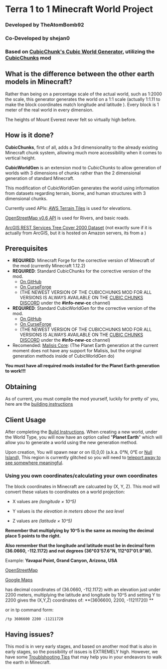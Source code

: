 # Terra 1 to 1 Minecraft World Project
### Developed by TheAtomBomb92
### Co-Developed by shejan0
### Based on [CubicChunk's Cubic World Generator](https://github.com/OpenCubicChunks/CubicWorldGen/), utilizing the [CubicChunks](https://github.com/OpenCubicChunks/CubicChunks) mod



## What is the difference between the other earth models in Minecraft?
Rather than being on a percentage scale of the actual world, such as 1:2000 the scale, this generator generates the world on a 1:1 scale (actually 1:1.11 to make the block coordinates match longitude and latitude ). Every block is 1 meter of the real world in every dimension. 

The heights of Mount Everest never felt so virtually high before.



## How is it done?
**CubicChunks**, first of all, adds a 3rd dimensionality to the already existing Minecraft chunk system, allowing much more accessibility when it comes to vertical height. 

**CubicWorldGen** is an extension mod to *CubicChunks* to allow generation of worlds with 3 dimensions of chunks rather than the 2 dimensional generation of standard Minecraft.

This modification of CubicWorldGen generates the world using information from datasets regarding terrain, biome, and human structures with 3 dimensional chunks.

Currently used APIs:
[AWS Terrain Tiles](https://registry.opendata.aws/terrain-tiles/) is used for elevations.

[OpenStreetMap v0.6 API](https://wiki.openstreetmap.org/wiki/API_v0.6) is used for Rivers, and basic roads.

[ArcGIS REST Services Tree Cover 2000 Dataset](https://gis-treecover.wri.org/arcgis/rest/services/TreeCover2000/ImageServer) (not exactly sure if it is actually from ArcGIS, but it is hosted on Amazon servers, its from a )

## Prerequisites

- **REQUIRED**: Minecraft Forge for the corrective version of Minecraft of the mod (currently Minecraft 1.12.2)
- **REQUIRED**: Standard CubicChunks for the corrective version of the mod.
  - [On GitHub](https://github.com/OpenCubicChunks/CubicChunks)
  - [On CurseForge](https://www.curseforge.com/minecraft/mc-mods/opencubicchunks)
  - (THE NEWEST VERSION OF THE CUBICCHUNKS MOD FOR ALL VERSIONS IS ALWAYS AVAILABLE ON THE [CUBIC CHUNKS DISCORD](https://discord.gg/kMfWg9m) under the **#info-new-cc** channel)
- **REQUIRED**: Standard CubicWorldGen for the corrective version of the mod.
  - [On GitHub](https://github.com/OpenCubicChunks/CubicWorldGen/)
  - [On CurseForge](https://www.curseforge.com/minecraft/mc-mods/cubicworldgen) 
  - (THE NEWEST VERSION OF THE CUBICCHUNKS MOD FOR ALL VERSIONS IS ALWAYS AVAILABLE ON THE [CUBIC CHUNKS DISCORD](https://discord.gg/kMfWg9m) under the **#info-new-cc** channel)
- Recomended: [Malisis Core](https://www.curseforge.com/minecraft/mc-mods/malisiscore):  (The Planet Earth generation at the current moment does not have any support for Malisis, but the original generation methods inside of CubicWorldGen do)

**You must have all required mods installed for the Planet Earth generation to work!!!**

## Obtaining

As of current, you must compile the mod yourself, luckily for pretty ol' you, here are the [building instructions](BUILD_INSTRUCTIONS.md)

## Client Usage
After completing the [Build Instructions](BUILD_INSTRUCTIONS.md). When creating a new world, under the World Type, you will now have an option called "**Planet Earth**" which will allow you to generate a world using the new generation method.

Upon creation, You will spawn near or on (0,0,0) (a.k.a. 0°N, 0°E or [Null Island](https://www.youtube.com/watch?v=bjvIpI-1w84)), This region is currently glitched so you will need to [teleport away to see somewhere meaningful](COOL_LOCATIONS.md).

### Using you own coordinates/calculating your own coordinates
The block coordinates in Minecraft are calcuated by (X, Y, Z). This mod will convert these values to coordinates on a world projection:
- X values are *(longitude × 10^5)*

- Y values is *the elevation in meters above the sea level*

- Z values are *(latitude × 10^5)*

**Remember that multiplying by 10^5 is the same as moving the decimal place 5 points to the right.**

**Also remember that the longitude and latitude must be in decimal form (36.0660, -112.1172) and not degrees (36°03'57.6"N, 112°07'01.9"W).**

Example: **Yavapai Point, Grand Canyon, Arizona, USA**

[OpenStreetMap](https://www.openstreetmap.org/#map=16/36.0660/-112.1172) 

[Google Maps](https://www.google.com/maps/place/Yavapai+Point/@36.0660043,-112.1193887,17z)

has decimal coordinates of (36.0660, -112.1172) with an elevation just under 2200 meters, multiplying the latitude and longitude by 10^5 and setting Y to 2200  gives the (X,Y,Z) coordinates of:
**(3606600, 2200, -11211720) **

or in tp command form: 
```
/tp 3606600 2200 -11211720
```



## Having issues?

This mod is in very early stages, and based on another mod that is also in early stages, so the possibility of issues is EXTREMELY high. However, we have some [Troublshooting Tips](TROUBLESHOOT.md) that may help you in your endeavors to walk the earth in Minecraft.

